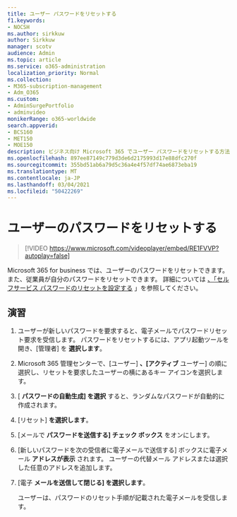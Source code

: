 ```yaml
---
title: ユーザー パスワードをリセットする
f1.keywords:
- NOCSH
ms.author: sirkkuw
author: Sirkkuw
manager: scotv
audience: Admin
ms.topic: article
ms.service: o365-administration
localization_priority: Normal
ms.collection:
- M365-subscription-management
- Adm_O365
ms.custom:
- AdminSurgePortfolio
- adminvideo
monikerRange: o365-worldwide
search.appverid:
- BCS160
- MET150
- MOE150
description: ビジネス向け Microsoft 365 でユーザー パスワードをリセットする方法について説明します。
ms.openlocfilehash: 897ee87149c779d3de6d2175993d17e88dfc270f
ms.sourcegitcommit: 355bd51ab6a79d5c36a4e4f57df74ae6873eba19
ms.translationtype: MT
ms.contentlocale: ja-JP
ms.lasthandoff: 03/04/2021
ms.locfileid: "50422269"
---
```

# <a name="reset-passwords-for-your-users"></a>ユーザーのパスワードをリセットする

> [!VIDEO https://www.microsoft.com/videoplayer/embed/RE1FVVP?autoplay=false]

Microsoft 365 for business では、ユーザーのパスワードをリセットできます。 また、従業員が自分のパスワードをリセットできます。 詳細については [、「セルフサービス パスワードのリセットを設定する](set-up-self-serve-password-reset.md) 」を参照してください。

## <a name="try-it"></a>演習

1. ユーザーが新しいパスワードを要求すると、電子メールでパスワードリセット要求を受信します。 パスワードをリセットするには、アプリ起動ツールを開き、[管理者] を **選択します**。
1. Microsoft 365 管理センターで、[ユーザー]  **、[アクティブ** ユーザー] の順に選択し、リセットを要求したユーザーの横にあるキー アイコンを選択します。
1. [ **パスワードの自動生成] を選択** すると、ランダムなパスワードが自動的に作成されます。
1. [リセット] **を選択します**。
1. [メールで **パスワードを送信する] チェック ボックス** をオンにします。
1. [新しいパスワードを次の受信者に電子メールで送信する] ボックスに電子メール **アドレスが表示** されます。 ユーザーの代替メール アドレスまたは選択した任意のアドレスを追加します。
1. [電子 **メールを送信して閉じる] を選択します**。

    ユーザーは、パスワードのリセット手順が記載された電子メールを受信します。